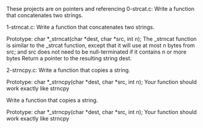 These projects are on pointers and referencing
0-strcat.c: Write a function that concatenates two strings.

1-strncat.c: Write a function that concatenates two strings.

Prototype: char *_strncat(char *dest, char *src, int n);
The _strncat function is similar to the _strcat function, except that
it will use at most n bytes from src; and
src does not need to be null-terminated if it contains n or more bytes
Return a pointer to the resulting string dest.



2-strncpy.c: Write a function that copies a string.

Prototype: char *_strncpy(char *dest, char *src, int n);
Your function should work exactly like strncpy

Write a function that copies a string.

Prototype: char *_strncpy(char *dest, char *src, int n);
Your function should work exactly like strncpy

